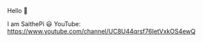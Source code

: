 Hello 👋

I am SaithePi 😃 
YouTube: https://www.youtube.com/channel/UC8U44qrsf76IetVxkOS4ewQ































































































